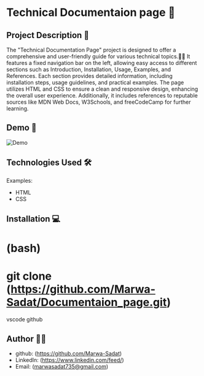 # Technical Documentaion page 🚀

## Project Description 📝
The "Technical Documentation Page" project is designed to offer a comprehensive and user-friendly guide for various technical topics.📝🚀
It features a fixed navigation bar on the left, allowing easy access to different sections such as Introduction, Installation, Usage, Examples, and References.
Each section provides detailed information, including installation steps, usage guidelines, and practical examples.
The page utilizes HTML and CSS to ensure a clean and responsive design, enhancing the overall user experience.
Additionally, it includes references to reputable sources like MDN Web Docs, W3Schools, and freeCodeCamp for further learning.

## Demo 📸

![Demo](https://github.com/Marwa-Sadat/Documentaion_page/assets/168111110/6e3604b5-0854-4e36-98c6-8e82373b16f3)

## Technologies Used 🛠
Examples:
- HTML
- CSS

## Installation 💻
# (bash) 
# git clone (https://github.com/Marwa-Sadat/Documentaion_page.git)

vscode
github

## Author 👩‍💻

- github: (https://github.com/Marwa-Sadat)
- LinkedIn: (https://www.linkedin.com/feed/)
- Email: (marwasadat735@gmail.com)